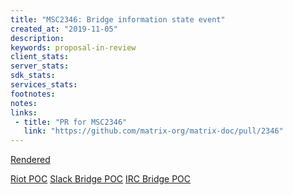 ```yaml
---
title: "MSC2346: Bridge information state event"
created_at: "2019-11-05"
description:
keywords: proposal-in-review
client_stats:
server_stats:
sdk_stats:
services_stats:
footnotes:
notes:
links:
 - title: "PR for MSC2346"
   link: "https://github.com/matrix-org/matrix-doc/pull/2346"
---
```

[Rendered](https://github.com/matrix-org/matrix-doc/blob/hs/msc-bridge-inf/proposals/2346-bridge-info-state-event.md)

[Riot POC](https://github.com/matrix-org/matrix-react-sdk/pull/3693)
[Slack Bridge POC](https://github.com/matrix-org/matrix-appservice-slack/pull/333)
[IRC Bridge POC](https://github.com/matrix-org/matrix-appservice-irc/pull/941)
